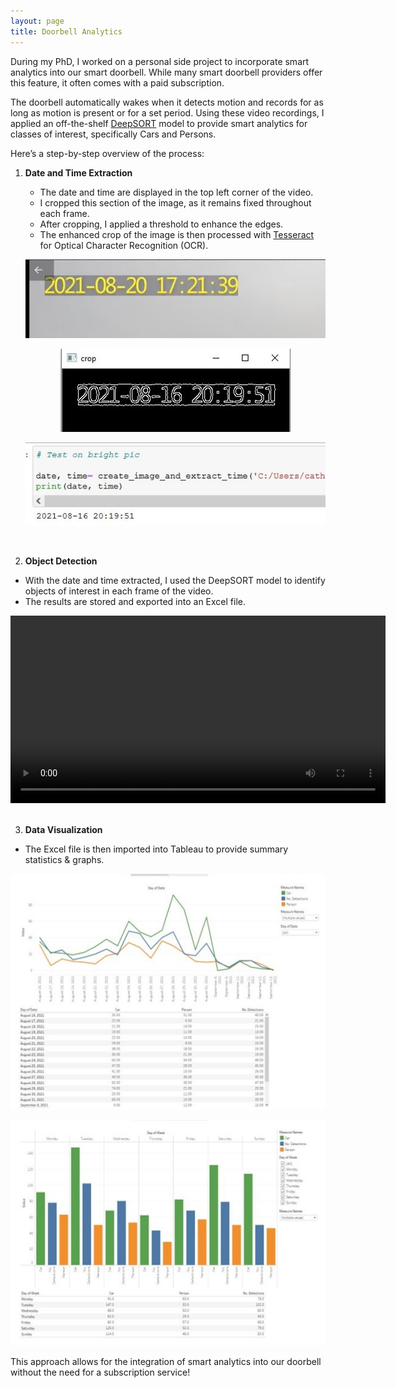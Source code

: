 ```yaml
---
layout: page
title: Doorbell Analytics
---
```


During my PhD, I worked on a personal side project to incorporate smart analytics into our smart doorbell. While many smart doorbell providers offer this feature, it often comes with a paid subscription.

The doorbell automatically wakes when it detects motion and records for as long as motion is present or for a set period. Using these video recordings, I applied an off-the-shelf [DeepSORT](https://arxiv.org/abs/1703.07402) model to provide smart analytics for classes of interest, specifically Cars and Persons.

Here’s a step-by-step overview of the process:

1. **Date and Time Extraction**
   - The date and time are displayed in the top left corner of the video.
   - I cropped this section of the image, as it remains fixed throughout each frame.
   - After cropping, I applied a threshold to enhance the edges.
   - The enhanced crop of the image is then processed with [Tesseract](https://github.com/tesseract-ocr/tessdoc) for Optical Character Recognition (OCR).
  
   <p style="text-align: center;">
     <img src="/assets/img/time_eg.jpg" alt="Time & Date Example" style="max-width: 100%; height: auto;" />
   </p>  
   
   <p style="text-align: center;">
     <img src="/assets/img/threshold.jpg" alt="Thresholding" style="max-width: 100%; height: auto;" />
   </p>  
   
   <p style="text-align: center;">
     <img src="/assets/img/python_func.jpg" alt="Python Function" style="max-width: 100%; height: auto;" />
   </p> 

<br>

2. **Object Detection**
  - With the date and time extracted, I used the DeepSORT model to identify objects of interest in each frame of the video.
  - The results are stored and exported into an Excel file.

<div style="text-align: center;">
  <video width="600" controls>
    <source src="/assets/img/Doorbell_example.mp4" type="video/mp4">
    Your browser does not support the video tag.
  </video>
</div>

<br>

3. **Data Visualization**
  - The Excel file is then imported into Tableau to provide summary statistics & graphs.

   <p style="text-align: center;">
     <img src="/assets/img/date_stats.jpg" alt="Date Statistics" style="max-width: 100%; height: auto;" />
   </p> 

   <p style="text-align: center;">
     <img src="/assets/img/day_stats.jpg" alt="Day Statistics" style="max-width: 100%; height: auto;" />
   </p> 


This approach allows for the integration of smart analytics into our doorbell without the need for a subscription service! 



